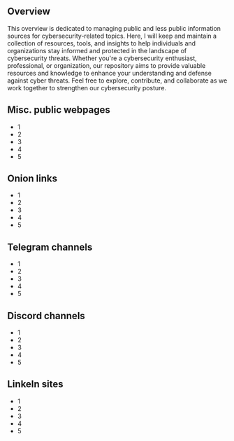 ## Overview
This overview is dedicated to managing public and less public information sources for cybersecurity-related topics. Here, I will keep and maintain a collection of resources, tools, and insights to help individuals and organizations stay informed and protected in the landscape of cybersecurity threats. Whether you're a cybersecurity enthusiast, professional, or organization, our repository aims to provide valuable resources and knowledge to enhance your understanding and defense against cyber threats. Feel free to explore, contribute, and collaborate as we work together to strengthen our cybersecurity posture.

## Misc. public webpages
- 1
- 2
- 3
- 4
- 5

## Onion links
- 1
- 2
- 3
- 4
- 5

## Telegram channels
- 1
- 2
- 3
- 4
- 5

## Discord channels
- 1
- 2
- 3
- 4
- 5

## LinkeIn sites
- 1
- 2
- 3
- 4
- 5
